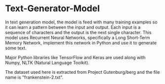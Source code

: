 # Text-Generator-Model 

In text generation model, the model is feed with many training examples so it can learn a pattern between the input and output. Each input is a sequence of characters and the output is the next single character. 
This model uses Recurrent Neural Networks, specifically a Long Short-Term Memory Network, implement this network in Python and use it to generate some text.

Major Python libraries like TensorFlow and Keras are used along with Numpy, NLTK (Natural Language Toolkit).

The dataset used here is extracted from Project Gutenburg/berg and the file name is "frankenstein-2.txt".
